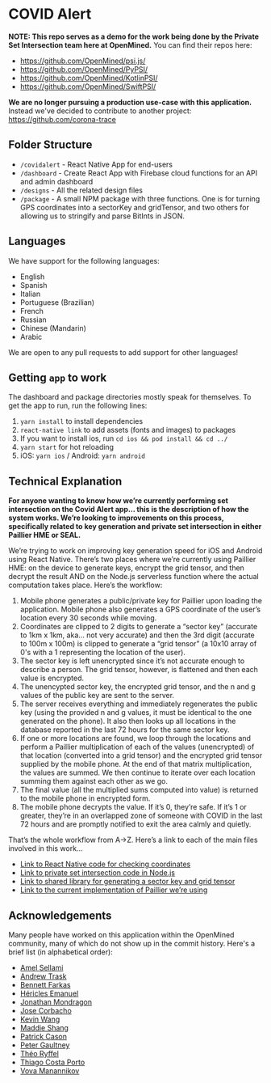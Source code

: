 # COVID Alert

**NOTE: This repo serves as a demo for the work being done by the Private Set Intersection team here at OpenMined.** You can find their repos here:

- https://github.com/OpenMined/psi.js/
- https://github.com/OpenMined/PyPSI/
- https://github.com/OpenMined/KotlinPSI/
- https://github.com/OpenMined/SwiftPSI/

**We are no longer pursuing a production use-case with this application.** Instead we've decided to contribute to another project: https://github.com/corona-trace

## Folder Structure

- `/covidalert` - React Native App for end-users
- `/dashboard` - Create React App with Firebase cloud functions for an API and admin dashboard
- `/designs` - All the related design files
- `/package` - A small NPM package with three functions. One is for turning GPS coordinates into a sectorKey and gridTensor, and two others for allowing us to stringify and parse BitInts in JSON.

## Languages

We have support for the following languages:

- English
- Spanish
- Italian
- Portuguese (Brazilian)
- French
- Russian
- Chinese (Mandarin)
- Arabic

We are open to any pull requests to add support for other languages!

## Getting `app` to work

The dashboard and package directories mostly speak for themselves. To get the app to run, run the following lines:

1. `yarn install` to install dependencies
2. `react-native link` to add assets (fonts and images) to packages
3. If you want to install ios, run `cd ios && pod install && cd ../`
4. `yarn start` for hot reloading
5. iOS: `yarn ios` / Android: `yarn android`

## Technical Explanation

**For anyone wanting to know how we’re currently performing set intersection on the Covid Alert app… this is the description of how the system works. We’re looking to improvements on this process, specifically related to key generation and private set intersection in either Paillier HME or SEAL.**

We’re trying to work on improving key generation speed for iOS and Android using React Native. There’s two places where we’re currently using Paillier HME: on the device to generate keys, encrypt the grid tensor, and then decrypt the result AND on the Node.js serverless function where the actual computation takes place. Here’s the workflow:
1. Mobile phone generates a public/private key for Paillier upon loading the application. Mobile phone also generates a GPS coordinate of the user’s location every 30 seconds while moving.
2. Coordinates are clipped to 2 digits to generate a “sector key” (accurate to 1km x 1km, aka… not very accurate) and then the 3rd digit (accurate to 100m x 100m) is clipped to generate a “grid tensor” (a 10x10 array of 0's with a 1 representing the location of the user).
3. The sector key is left unencrypted since it’s not accurate enough to describe a person. The grid tensor, however, is flattened and then each value is encrypted.
4. The unencypted sector key, the encrypted grid tensor, and the n and g values of the public key are sent to the server.
5. The server receives everything and immediately regenerates the public key (using the provided n and g values, it must be identical to the one generated on the phone). It also then looks up all locations in the database reported in the last 72 hours for the same sector key.
6. If one or more locations are found, we loop through the locations and perform a Paillier multiplication of each of the values (unencrypted) of that location (converted into a grid tensor) and the encrypted grid tensor supplied by the mobile phone. At the end of that matrix multiplication, the values are summed. We then continue to iterate over each location summing them against each other as we go.
7. The final value (all the multiplied sums computed into value) is returned to the mobile phone in encrypted form.
8. The mobile phone decrypts the value. If it’s 0, they’re safe. If it’s 1 or greater, they’re in an overlapped zone of someone with COVID in the last 72 hours and are promptly notified to exit the area calmly and quietly.

That’s the whole workflow from A->Z. Here’s a link to each of the main files involved in this work...
- [Link to React Native code for checking coordinates](https://github.com/OpenMined/covid-alert/blob/master/covidalert/src/check-coords.js)
- [Link to private set intersection code in Node.js](https://github.com/OpenMined/covid-alert/blob/master/dashboard/firebase/functions/index.js)
- [Link to shared library for generating a sector key and grid tensor](https://github.com/OpenMined/covid-alert/blob/master/package/index.js)
- [Link to the current implementation of Paillier we’re using](https://github.com/OpenMined/paillier-pure)

## Acknowledgements

Many people have worked on this application within the OpenMined community, many of which do not show up in the commit history. Here's a brief list (in alphabetical order):

- [Amel Sellami](https://github.com/samelsamel)
- [Andrew Trask](https://github.com/iamtrask)
- [Bennett Farkas](https://github.com/bennettfarkas)
- [Héricles Emanuel](https://github.com/hericlesme)
- [Jonathan Mondragon](https://www.linkedin.com/in/jonathan-acevedo-mondragon)
- [Jose Corbacho](https://github.com/mccorby)
- [Kevin Wang](https://github.com/Kevmo314)
- [Maddie Shang](https://github.com/prtfw)
- [Patrick Cason](https://github.com/cereallarceny)
- [Peter Gaultney](https://github.com/petergaultney)
- [Théo Ryffel](https://github.com/LaRiffle)
- [Thiago Costa Porto](https://github.com/tcp)
- [Vova Manannikov](https://github.com/vvmnnnkv)
